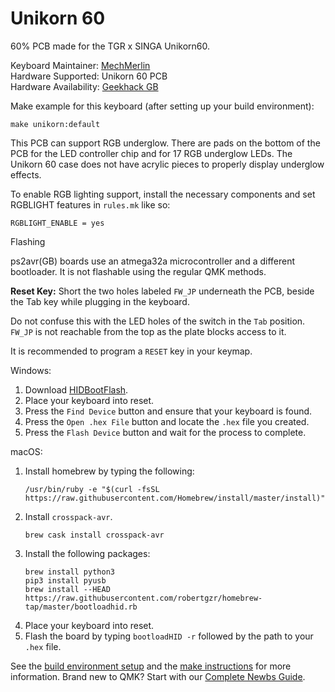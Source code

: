 # Unikorn 60

60% PCB made for the TGR x SINGA Unikorn60. 


Keyboard Maintainer: [MechMerlin](https://github.com/mechmerlin)  
Hardware Supported: Unikorn 60 PCB  
Hardware Availability: [Geekhack GB](https://geekhack.org/index.php?topic=98350.0)


Make example for this keyboard (after setting up your build environment):

    make unikorn:default

This PCB can support RGB underglow. There are pads on the bottom of the PCB for the LED controller chip and for 17 RGB underglow LEDs. The Unikorn 60 case does not have acrylic pieces to properly display underglow effects. 

To enable RGB lighting support, install the necessary components and set RGBLIGHT features in `rules.mk` like so:

```
RGBLIGHT_ENABLE = yes
```


Flashing

ps2avr(GB) boards use an atmega32a microcontroller and a different bootloader. It is not flashable using the regular QMK methods. 

**Reset Key:** Short the two holes labeled `FW_JP` underneath the PCB, beside the Tab key while plugging in the keyboard. 

Do not confuse this with the LED holes of the switch in the `Tab` position. `FW_JP` is not reachable from the top as the plate blocks access to it. 

It is recommended to program a `RESET` key in your keymap.   

Windows: 
1. Download [HIDBootFlash](http://vusb.wikidot.com/project:hidbootflash).
2. Place your keyboard into reset. 
3. Press the `Find Device` button and ensure that your keyboard is found.
4. Press the `Open .hex File` button and locate the `.hex` file you created.
5. Press the `Flash Device` button and wait for the process to complete. 

macOS:
1. Install homebrew by typing the following:   
    ```
    /usr/bin/ruby -e "$(curl -fsSL https://raw.githubusercontent.com/Homebrew/install/master/install)"
    ```
2. Install `crosspack-avr`.  
    ```
    brew cask install crosspack-avr
    ```
3. Install the following packages:
    ```
    brew install python3
    pip3 install pyusb
    brew install --HEAD https://raw.githubusercontent.com/robertgzr/homebrew-tap/master/bootloadhid.rb

4. Place your keyboard into reset. 
5. Flash the board by typing `bootloadHID -r` followed by the path to your `.hex` file. 


See the [build environment setup](https://docs.qmk.fm/#/getting_started_build_tools) and the [make instructions](https://docs.qmk.fm/#/getting_started_make_guide) for more information. Brand new to QMK? Start with our [Complete Newbs Guide](https://docs.qmk.fm/#/newbs).

